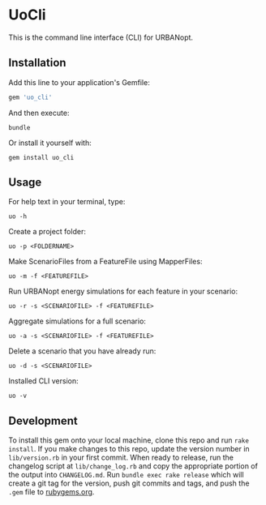 # UoCli

This is the command line interface (CLI) for URBANopt.

## Installation

Add this line to your application's Gemfile:

```ruby
gem 'uo_cli'
```

And then execute:

```terminal
bundle
```

Or install it yourself with:

```terminal
gem install uo_cli
```

## Usage

For help text in your terminal, type:

```terminal
uo -h
```

Create a project folder:

```terminal
uo -p <FOLDERNAME>
```

Make ScenarioFiles from a FeatureFile using MapperFiles:

```terminal
uo -m -f <FEATUREFILE>
```

Run URBANopt energy simulations for each feature in your scenario:

```terminal
uo -r -s <SCENARIOFILE> -f <FEATUREFILE>
```

Aggregate simulations for a full scenario:

```terminal
uo -a -s <SCENARIOFILE> -f <FEATUREFILE>
```

Delete a scenario that you have already run:

```terminal
uo -d -s <SCENARIOFILE>
```

Installed CLI version:

```terminal
uo -v
```

## Development

To install this gem onto your local machine, clone this repo and run `rake install`. If you make changes to this repo, update the version number in `lib/version.rb` in your first commit. When ready to release, run the changelog script at `lib/change_log.rb` and copy the appropriate portion of the output into `CHANGELOG.md`. Run `bundle exec rake release` which will create a git tag for the version, push git commits and tags, and push the `.gem` file to [rubygems.org](https://rubygems.org).
